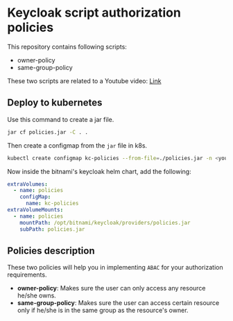 # Keycloak script authorization policies

This repository contains following scripts:

* owner-policy
* same-group-policy

These two scripts are related to a Youtube video: [Link](#)

## Deploy to kubernetes

Use this command to create a jar file.

```sh
jar cf policies.jar -C . .
```

Then create a configmap from the `jar` file in k8s.

```sh
kubectl create configmap kc-policies --from-file=./policies.jar -n <your-keycloak-namespace>
```

Now inside the bitnami's keycloak helm chart, add the following:

```yml
extraVolumes:
  - name: policies
    configMap:
      name: kc-policies
extraVolumeMounts:
  - name: policies
    mountPath: /opt/bitnami/keycloak/providers/policies.jar
    subPath: policies.jar
```

## Policies description
These two policies will help you in implementing `ABAC` for your authorization requirements.

* **owner-policy**: Makes sure the user can only access any resource he/she owns.
* **same-group-policy**: Makes sure the user can access certain resource only if he/she is in the same group as the resource's owner.